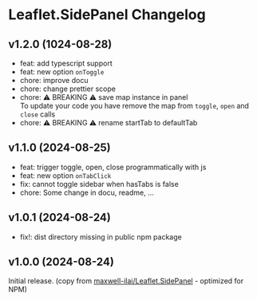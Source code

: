 # Leaflet.SidePanel Changelog

## v1.2.0 (1024-08-28)

- feat: add typescript support
- feat: new option `onToggle`
- chore: improve docu
- chore: change prettier scope
- chore: ⚠️ BREAKING ⚠️ save map instance in panel<br>
  To update your code you have remove the map from `toggle`, `open` and `close` calls
- chore: ⚠️ BREAKING ⚠️ rename startTab to defaultTab

## v1.1.0 (2024-08-25)

- feat: trigger toggle, open, close programmatically with js
- feat: new option `onTabClick`
- fix: cannot toggle sidebar when hasTabs is false
- chore: Some change in docu, readme, ...

## v1.0.1 (2024-08-24)

- fix!: dist directory missing in public npm package

## v1.0.0 (2024-08-24)

Initial release.
(copy from [maxwell-ilai/Leaflet.SidePanel](https://github.com/maxwell-ilai/Leaflet.SidePanel 'Leaflet.SidePanel by maxwell-ilai') - optimized for NPM)
